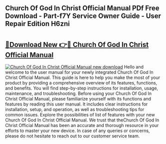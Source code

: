 ## Church Of God In Christ Official Manual PDf Free Download - Part-f7Y Service Owner Guide - User Repair Edition H6zni

# <h2><a href="http://bc40569.oget.top/?id=Church+Of+God+In+Christ+Official+Manual">🔗Download New 👉🔴 Church Of God In Christ Official Manual</a></h2>

[![Church Of God In Christ Official Manual new download](https://i.imgur.com/5g1atiW.png)](http://bc40569.oget.top/?id=Church+Of+God+In+Christ+Official+Manual)
Hello and welcome to the user manual for your newly integrated Church Of God In Christ Official Manual. This guide is here to help you make the most of your product by providing a comprehensive overview of its features, functions, and benefits. You will find step-by-step instructions for installation, usage, maintenance, and troubleshooting. Before using your Church Of God In Christ Official Manual, please familiarize yourself with its functions and features by reading this user manual. It includes clear instructions for installation, setup, and operation, as well as troubleshooting tips for common issues. Explore the possibilities of list of features with your new Church Of God In Christ Official Manual. We trust that theChurch Of God In Christ Official Manual has been an accurate and thorough resource in your efforts to master your new device. In case of any queries or concerns, please do not hesitate to reach out to our customer service team.
